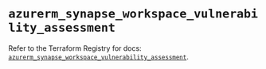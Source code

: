 # `azurerm_synapse_workspace_vulnerability_assessment`

Refer to the Terraform Registry for docs: [`azurerm_synapse_workspace_vulnerability_assessment`](https://registry.terraform.io/providers/hashicorp/azurerm/4.8.0/docs/resources/synapse_workspace_vulnerability_assessment).
